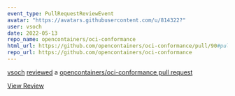 ```yaml
---
event_type: PullRequestReviewEvent
avatar: "https://avatars.githubusercontent.com/u/814322?"
user: vsoch
date: 2022-05-13
repo_name: opencontainers/oci-conformance
html_url: https://github.com/opencontainers/oci-conformance/pull/90#pullrequestreview-972566257
repo_url: https://github.com/opencontainers/oci-conformance
---
```


<a href='https://github.com/vsoch' target='_blank'>vsoch</a> <a href='https://github.com/opencontainers/oci-conformance/pull/90#pullrequestreview-972566257' target='_blank'>reviewed</a> a <a href='https://github.com/opencontainers/oci-conformance/pull/90' target='_blank'>opencontainers/oci-conformance pull request</a>

<small></small>

<a href='https://github.com/opencontainers/oci-conformance/pull/90#pullrequestreview-972566257' target='_blank'>View Review</a>